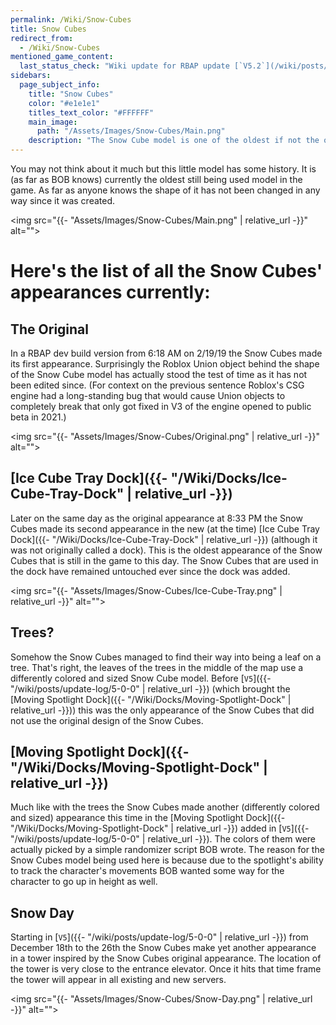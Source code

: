 ```yaml
---
permalink: /Wiki/Snow-Cubes
title: Snow Cubes
redirect_from:
  - /Wiki/Snow-Cubes
mentioned_game_content:
  last_status_check: "Wiki update for RBAP update [`V5.2`](/wiki/posts/update-log/5-2-0)"
sidebars:
  page_subject_info:
    title: "Snow Cubes"
    color: "#e1e1e1"
    titles_text_color: "#FFFFFF"
    main_image:
      path: "/Assets/Images/Snow-Cubes/Main.png"
    description: "The Snow Cube model is one of the oldest if not the oldest model still used in the game to this day"
---
```


You may not think about it much but this little model has some history. It is (as far as BOB knows) currently the oldest still being used model in the game. As far as anyone knows the shape of it has not been changed in any way since it was created.

<img src="{{- "Assets/Images/Snow-Cubes/Main.png" | relative_url -}}" alt="">

# Here's the list of all the Snow Cubes' appearances currently:

## The Original

In a RBAP dev build version from 6:18 AM on 2/19/19 the Snow Cubes made its first appearance. Surprisingly the Roblox Union object behind the shape of the Snow Cube model has actually stood the test of time as it has not been edited since. (For context on the previous sentence Roblox's CSG engine had a long-standing bug that would cause Union objects to completely break that only got fixed in V3 of the engine opened to public beta in 2021.)

<img src="{{- "Assets/Images/Snow-Cubes/Original.png" | relative_url -}}" alt="">

## [Ice Cube Tray Dock]({{- "/Wiki/Docks/Ice-Cube-Tray-Dock" | relative_url -}})

Later on the same day as the original appearance at 8:33 PM the Snow Cubes made its second appearance in the new (at the time) [Ice Cube Tray Dock]({{- "/Wiki/Docks/Ice-Cube-Tray-Dock" | relative_url -}}) (although it was not originally called a dock). This is the oldest appearance of the Snow Cubes that is still in the game to this day. The Snow Cubes that are used in the dock have remained untouched ever since the dock was added.

<img src="{{- "Assets/Images/Snow-Cubes/Ice-Cube-Tray.png" | relative_url -}}" alt="">

## Trees?

Somehow the Snow Cubes managed to find their way into being a leaf on a tree. That's right, the leaves of the trees in the middle of the map use a differently colored and sized Snow Cube model. Before [`V5`]({{- "/wiki/posts/update-log/5-0-0" | relative_url -}}) (which brought the [Moving Spotlight Dock]({{- "/Wiki/Docks/Moving-Spotlight-Dock" | relative_url -}})) this was the only appearance of the Snow Cubes that did not use the original design of the Snow Cubes.

## [Moving Spotlight Dock]({{- "/Wiki/Docks/Moving-Spotlight-Dock" | relative_url -}})

Much like with the trees the Snow Cubes made another (differently colored and sized) appearance this time in the [Moving Spotlight Dock]({{- "/Wiki/Docks/Moving-Spotlight-Dock" | relative_url -}}) added in [`V5`]({{- "/wiki/posts/update-log/5-0-0" | relative_url -}}). The colors of them were actually picked by a simple randomizer script BOB wrote. The reason for the Snow Cubes model being used here is because due to the spotlight's ability to track the character's movements BOB wanted some way for the character to go up in height as well.

## Snow Day

Starting in [`V5`]({{- "/wiki/posts/update-log/5-0-0" | relative_url -}}) from December 18th to the 26th the Snow Cubes make yet another appearance in a tower inspired by the Snow Cubes original appearance. The location of the tower is very close to the entrance elevator. Once it hits that time frame the tower will appear in all existing and new servers.

<img src="{{- "Assets/Images/Snow-Cubes/Snow-Day.png" | relative_url -}}" alt="">
